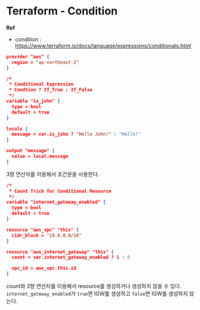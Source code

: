 # Terraform - Condition

**Ref**

* condition : https://www.terraform.io/docs/language/expressions/conditionals.html

```json
provider "aws" {
  region = "ap-northeast-2"
}

/*
 * Conditional Expression
 * Condtion ? If_True : If_False
 */
variable "is_john" {
  type = bool
  default = true
}

locals {
  message = var.is_john ? "Hello John!" : "Hello!"
}

output "message" {
  value = local.message
}
```

3항 연산자를 이용해서 조건문을 사용한다.

```json
/*
 * Count Trick for Conditional Resource
 */
variable "internet_gateway_enabled" {
  type = bool
  default = true
}

resource "aws_vpc" "this" {
  cidr_block = "10.0.0.0/16"
}

resource "aws_internet_gateway" "this" {
  count = var.internet_gateway_enabled ? 1 : 0

  vpc_id = aws_vpc.this.id
}
```

count와 3항 연산자를 이용해서 resource를 생성하거나 생성하지 않을 수 있다. `internet_gateway_enabled`가 `true`면 IGW를 생성하고 `false`면 IGW를 생성하지 않는다.
